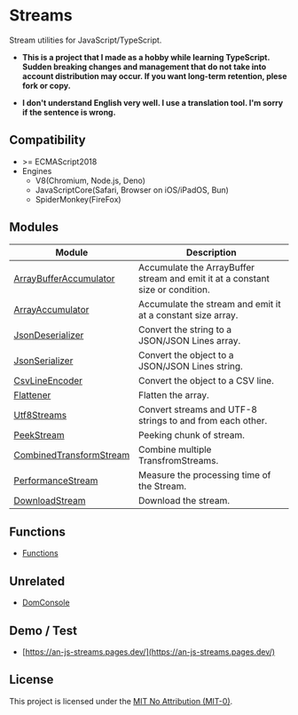 # Streams
Stream utilities for JavaScript/TypeScript.

* **This is a project that I made as a hobby while learning TypeScript. Sudden breaking changes and management that do not take into account distribution may occur. If you want long-term retention, plese fork or copy.**

* **I don't understand English very well. I use a translation tool. I'm sorry if the sentence is wrong.**

## Compatibility
* \>= ECMAScript2018
* Engines
  * V8(Chromium, Node.js, Deno)
  * JavaScriptCore(Safari, Browser on iOS/iPadOS, Bun)
  * SpiderMonkey(FireFox)

## Modules
|Module|Description|
|-|-|
|[ArrayBufferAccumulator](ArrayBufferAccumulator/README.md)|Accumulate the ArrayBuffer stream and emit it at a constant size or condition.|
|[ArrayAccumulator](ArrayAccumulator/README.md)|Accumulate the stream and emit it at a constant size array.|
|[JsonDeserializer](JsonDeserializer/README.md)|Convert the string to a JSON/JSON Lines array.|
|[JsonSerializer](JsonSerializer/README.md)|Convert the object to a JSON/JSON Lines string.|
|[CsvLineEncoder](CsvLineEncoder/README.md)|Convert the object to a CSV line.|
|[Flattener](Flattener/README.md)|Flatten the array.|
|[Utf8Streams](Utf8Streams/README.md)|Convert streams and UTF-8 strings to and from each other.|
|[PeekStream](PeekStream/README.md)|Peeking chunk of stream.|
|[CombinedTransformStream](CombinedTransformStream/README.md)|Combine multiple TransfromStreams.|
|[PerformanceStream](PerformanceStream/README.md)|Measure the processing time of the Stream.|
|[DownloadStream](DownloadStream/README.md)|Download the stream.|

## Functions
* [Functions](./funcs/README.md)

## Unrelated
* [DomConsole](./misc/DomConsole/README.md)

## Demo / Test
* [https://an-js-streams.pages.dev/](https://an-js-streams.pages.dev/)

## License
This project is licensed under the [MIT No Attribution (MIT-0)](LICENSE).